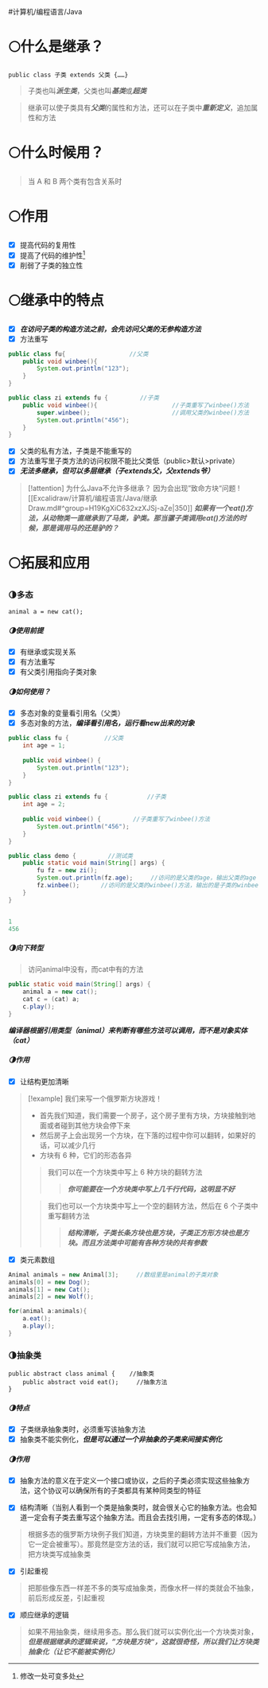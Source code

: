 #计算机/编程语言/Java 
# 🌕什么是继承？
```
public class 子类 extends 父类 {……}
```
>子类也叫***派生类***，父类也叫***基类***或***超类***

>继承可以使子类具有***父类***的属性和方法，还可以在子类中***重新定义***，追加属性和方法

# 🌕什么时候用？
>当 A 和 B 两个类有包含关系时

# 🌕作用
- [x] 提高代码的复用性
- [x] 提高了代码的维护性[^1]
- [x] 削弱了子类的独立性

[^1]:修改一处可变多处

# 🌕继承中的特点
- [x]  ***在访问子类的构造方法之前，会先访问父类的无参构造方法***
- [x]  方法重写
```java
public class fu{                  //父类
	public void winbee(){
		System.out.println("123");
	}
}
```
```java
public class zi extends fu {         //子类
	public void winbee(){                     //子类重写了winbee()方法
		super.winbee();                       //调用父类的winbee()方法
		System.out.println("456");
	}
}
```

- [x]  父类的私有方法，子类是不能重写的
- [x]  方法重写里子类方法的访问权限不能比父类低（public>默认>private）
- [x]  ***无法多继承，但可以多层继承（子extends父，父extends爷）***
>[!attention] 为什么Java不允许多继承？
>因为会出现”致命方块“问题
>![[Excalidraw/计算机/编程语言/Java/继承 Draw.md#^group=H19KgXiC632xzXJSj-aZe|350]]
>***如果有一个eat()方法，从动物类一直继承到了马类，驴类。那当骡子类调用eat()方法的时候，那是调用马的还是驴的？***


# 🌕拓展和应用
### 🌗多态
```
animal a = new cat();
```

##### 🌗使用前提
- [x] 有继承或实现关系
- [x] 有方法重写
- [x] 有父类引用指向子类对象

##### 🌗如何使用？
- [x] 多态对象的变量看引用名（父类）
- [x] 多态对象的方法，***编译看引用名，运行看new出来的对象***
```java
public class fu {          //父类
    int age = 1;  
  
    public void winbee() {  
        System.out.println("123");  
    }  
}
```
```java
public class zi extends fu {           //子类
    int age = 2;  
  
    public void winbee() {         //子类重写了winbee()方法  
        System.out.println("456");  
    }  
}
```
```java
public class demo {         //测试类
    public static void main(String[] args) {  
        fu fz = new zi();  
        System.out.println(fz.age);     //访问的是父类的age，输出父类的age
        fz.winbee();      //访问的是父类的winbee()方法，输出的是子类的winbee()方法
    }                     
}


1
456
```

##### 🌗向下转型
>访问animal中没有，而cat中有的方法
```java
public static void main(String[] args) {  
    animal a = new cat(); 
    cat c = (cat) a;
    c.play();
}
```
***编译器根据引用类型（animal）来判断有哪些方法可以调用，而不是对象实体（cat）***

##### 🌗作用
- [x] 让结构更加清晰
>[!example]
>我们来写一个俄罗斯方块游戏！
>- 首先我们知道，我们需要一个房子，这个房子里有方块，方块接触到地面或者碰到其他方块会停下来
>- 然后房子上会出现另一个方块，在下落的过程中你可以翻转，如果好的话，可以减少几行
>- 方块有 6 种，它们的形态各异
>
>>我们可以在一个方块类中写上 6 种方块的翻转方法
>>>***你可能要在一个方块类中写上几千行代码，这明显不好***
>
>>我们也可以一个方块类中写上一个空的翻转方法，然后在 6 个子类中重写翻转方法
>>>***结构清晰，子类长条方块也是方块，子类正方形方块也是方块。而且方法类中可能有各种方块的共有参数***

- [x] 类元素数组
```java
Animal animals = new Animal[3];     //数组里是animal的子类对象
animals[0] = new Dog();
animals[1] = new Cat();
animals[2] = new Wolf();

for(animal a:animals){
	a.eat();
	a.play();
}
```


### 🌗抽象类
```
public abstract class animal {    //抽象类
	public abstract void eat();     //抽象方法
}
```

##### 🌗特点
- [x] 子类继承抽象类时，必须重写该抽象方法
- [x] 抽象类不能实例化，***但是可以通过一个非抽象的子类来间接实例化***

##### 🌗作用
- [x] 抽象方法的意义在于定义一个接口或协议，之后的子类必须实现这些抽象方法，这个协议可以确保所有的子类都具有某种同类型的特征

- [x] 结构清晰（当别人看到一个类是抽象类时，就会很关心它的抽象方法。也会知道一定会有子类去重写这个抽象方法。而且会去找引用，一定有多态的体现。）
>根据多态的俄罗斯方块例子我们知道，方块类里的翻转方法并不重要（因为它一定会被重写）。那竟然是空方法的话，我们就可以把它写成抽象方法，把方块类写成抽象类

- [x] 引起重视
>把那些像东西一样差不多的类写成抽象类，而像水杯一样的类就会不抽象，前后形成反差，引起重视

- [x] 顺应继承的逻辑
>如果不用抽象类，继续用多态。那么我们就可以实例化出一个方块类对象，***但是根据继承的逻辑来说，”方块是方块“，这就很奇怪，所以我们让方块类抽象化（让它不能被实例化）***


























